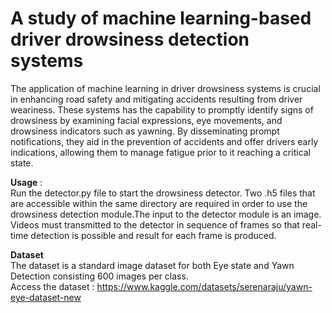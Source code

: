 # A study of machine learning-based driver drowsiness detection systems  
The application of machine learning in driver drowsiness systems is crucial in enhancing road safety and mitigating accidents resulting from driver weariness. These systems has the capability to promptly identify signs of drowsiness by examining facial expressions, eye movements, and drowsiness indicators such as yawning. By disseminating prompt notifications, they aid in the prevention of accidents and offer drivers early indications, allowing them to manage fatigue prior to it reaching a critical state.  
    
**Usage**  :  
Run the detector.py file to start the drowsiness detector. Two <model>.h5 files that are accessible within the same directory are required in order to use the drowsiness detection module.The input to the detector module is an image. Videos must transmitted to the detector in sequence of frames so that real-time detection is possible and result for each frame is produced.

**Dataset**  
The dataset is a standard image dataset for both Eye state and Yawn Detection consisting 600 images per class.  
Access the dataset : https://www.kaggle.com/datasets/serenaraju/yawn-eye-dataset-new
